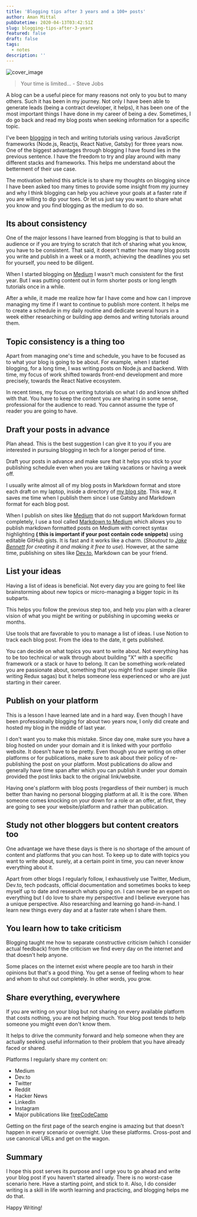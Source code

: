 ```yaml
---
title: 'Blogging tips after 3 years and a 100+ posts'
author: Aman Mittal
pubDatetime: 2020-04-13T03:42:51Z
slug: blogging-tips-after-3-years
featured: false
draft: false
tags:
  - notes
description: ''
---
```


![cover_image](https://i.imgur.com/XHghbGg.jpg)

> Your time is limited... - Steve Jobs

A blog can be a useful piece for many reasons not only to you but to many others. Such it has been in my journey. Not only I have been able to generate leads (being a contract developer, it helps), it has been one of the most important things I have done in my career of being a dev. Sometimes, I do go back and read my blog posts when seeking information for a specific topic.

I've been [blogging](https://amanhimself.dev) in tech and writing tutorials using various JavaScript frameworks (Node.js, Reactjs, React Native, Gatsby) for three years now. One of the biggest advantages through blogging I have found lies in the previous sentence. I have the freedom to try and play around with many different stacks and frameworks. This helps me understand about the betterment of their use case.

The motivation behind this article is to share my thoughts on blogging since I have been asked too many times to provide some insight from my journey and why I think blogging can help you achieve your goals at a faster rate if you are willing to dip your toes. Or let us just say you want to share what you know and you find blogging as the medium to do so.

## Its about consistency

One of the major lessons I have learned from blogging is that to build an audience or if you are trying to scratch that itch of sharing what you know, you have to be consistent. That said, it doesn't matter how many blog posts you write and publish in a week or a month, achieving the deadlines you set for yourself, you need to be diligent.

When I started blogging on [Medium](https://medium.com/@amanhimself) I wasn't much consistent for the first year. But I was putting content out in form shorter posts or long length tutorials once in a while.

After a while, it made me realize how far I have come and how can I improve managing my time if I want to continue to publish more content. It helps me to create a schedule in my daily routine and dedicate several hours in a week either researching or building app demos and writing tutorials around them.

## Topic consistency is a thing too

Apart from managing one's time and schedule, you have to be focused as to what your blog is going to be about. For example, when I started blogging, for a long time, I was writing posts on Node.js and backend. With time, my focus of work shifted towards front-end development and more precisely, towards the React Native ecosystem.

In recent times, my focus on writing tutorials on what I do and know shifted with that. You have to keep the content you are sharing in some sense, professional for the audience to read. You cannot assume the type of reader you are going to have.

## Draft your posts in advance

Plan ahead. This is the best suggestion I can give it to you if you are interested in pursuing blogging in tech for a longer period of time.

Draft your posts in advance and make sure that it helps you stick to your publishing schedule even when you are taking vacations or having a week off.

I usually write almost all of my blog posts in Markdown format and store each draft on my laptop, inside a directory of [my blog site](https://amanhimself.dev). This way, it saves me time when I publish them since I use Gatsby and Markdown format for each blog post.

When I publish on sites like [Medium](https://medium.com/@amanhimself) that do not support Markdown format completely, I use a tool called [Markdown to Medium](https://markdowntomedium.com/) which allows you to publish markdown formatted posts on Medium with correct syntax highlighting **( this is important if your post contain code snippets)** using editable GitHub gists. It is fast and it works like a charm. (_Shoutout to [Jake Bennett](https://twitter.com/jacobbennett) for creating it and making it free to use_). However, at the same time, publishing on sites like [Dev.to](https://dev.to/amanhimself), Markdown can be your friend.

## List your ideas

Having a list of ideas is beneficial. Not every day you are going to feel like brainstorming about new topics or micro-managing a bigger topic in its subparts.

This helps you follow the previous step too, and help you plan with a clearer vision of what you might be writing or publishing in upcoming weeks or months.

Use tools that are favorable to you to manage a list of ideas. I use Notion to track each blog post. From the idea to the date, it gets published.

You can decide on what topics you want to write about. Not everything has to be too technical or walk through about building "X" with a specific framework or a stack or have to belong. It can be something work-related you are passionate about, something that you might find super simple (like writing Redux sagas) but it helps someone less experienced or who are just starting in their career.

## Publish on your platform

This is a lesson I have learned late and in a hard way. Even though I have been professionally blogging for about two years now, I only did create and hosted my blog in the middle of last year.

I don't want you to make this mistake. Since day one, make sure you have a blog hosted on under your domain and it is linked with your portfolio website. It doesn't have to be pretty. Even though you are writing on other platforms or for publications, make sure to ask about their policy of re-publishing the post on your platform. Most publications do allow and generally have time span after which you can publish it under your domain provided the post links back to the original link/website.

Having one's platform with blog posts (regardless of their number) is much better than having no personal blogging platform at all. It is the core. When someone comes knocking on your down for a role or an offer, at first, they are going to see your website/platform and rather than publication.

## Study not other bloggers but content creators too

One advantage we have these days is there is no shortage of the amount of content and platforms that you can host. To keep up to date with topics you want to write about, surely, at a certain point in time, you can never know everything about it.

Apart from other blogs I regularly follow, I exhaustively use Twitter, Medium, Dev.to, tech podcasts, official documentation and sometimes books to keep myself up to date and research whats going on. I can never be an expert on everything but I do love to share my perspective and I believe everyone has a unique perspective. Also researching and learning go hand-in-hand. I learn new things every day and at a faster rate when I share them.

## You learn how to take criticism

Blogging taught me how to separate constructive criticism (which I consider actual feedback) from the criticism we find every day on the internet and that doesn't help anyone.

Some places on the internet exist where people are too harsh in their opinions but that's a good thing. You get a sense of feeling whom to hear and whom to shut out completely. In other words, you grow.

## Share everything, everywhere

If you are writing on your blog but not sharing on every available platform that costs nothing, you are not helping much. Your blog post tends to help someone you might even don't know them.

It helps to drive the community forward and help someone when they are actually seeking useful information to their problem that you have already faced or shared.

Platforms I regularly share my content on:

- Medium
- Dev.to
- Twitter
- Reddit
- Hacker News
- LinkedIn
- Instagram
- Major publications like [freeCodeCamp](https://www.freecodecamp.org/news/)

Getting on the first page of the search engine is amazing but that doesn't happen in every scenario or overnight. Use these platforms. Cross-post and use canonical URLs and get on the wagon.

## Summary

I hope this post serves its purpose and I urge you to go ahead and write your blog post if you haven't started already. There is no worst-case scenario here. Have a starting point, and stick to it. Also, I do consider writing is a skill in life worth learning and practicing, and blogging helps me do that.

Happy Writing!
